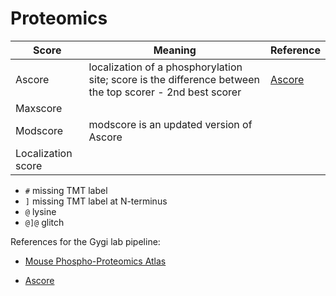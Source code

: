 Proteomics
===========

| Score  | Meaning | Reference |
|--------|---------|-----------|
| Ascore | localization of a phosphorylation site; score is the difference between the top scorer - 2nd best scorer | [Ascore][Ascore] |
| Maxscore | | |
| Modscore | modscore is an updated version of Ascore | |
| Localization score | | |

- `#` missing TMT label
- `]` missing TMT label at N-terminus
- `@` lysine
- `@]@` glitch

References for the Gygi lab pipeline:

* [Mouse Phospho-Proteomics Atlas][Mouse Atlas]
* [Ascore][Ascore]





  [Ascore]: https://www.ncbi.nlm.nih.gov/pubmed/21183079 "Huttlin et al., Cell (2010)"
  [Mouse Atlas]: http://ascore.med.harvard.edu/ "Ascore"
